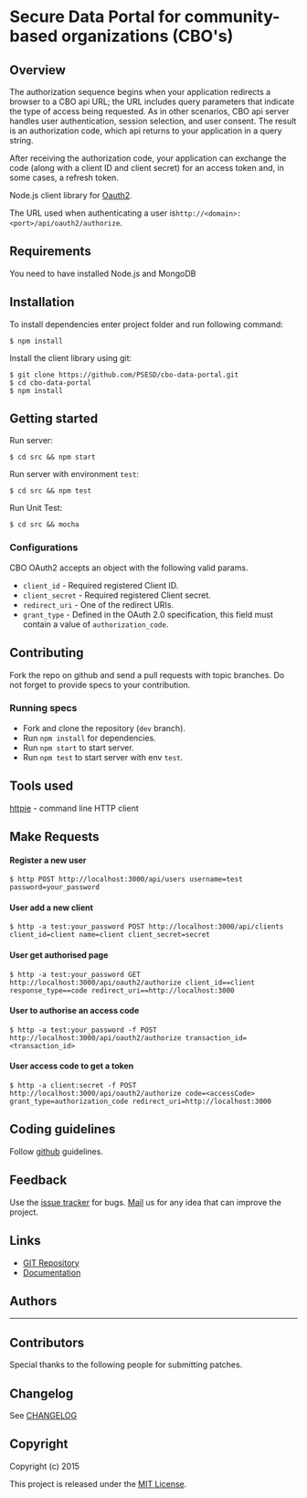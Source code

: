 
# Secure Data Portal for community-based organizations (CBO's)

## Overview
The authorization sequence begins when your application redirects a browser to a CBO api URL; the URL includes query parameters that indicate the type of access being requested. As in other scenarios, CBO api server handles user authentication, session selection, and user consent. The result is an authorization code, which api returns to your application in a query string.

After receiving the authorization code, your application can exchange the code (along with a client ID and client secret) for an access token and, in some cases, a refresh token.

Node.js client library for [Oauth2](http://oauth.net/2/).

The URL used when authenticating a user is`http://<domain>:<port>/api/oauth2/authorize`.

## Requirements

You need to have installed Node.js and MongoDB

## Installation


To install dependencies enter project folder and run following command:

    $ npm install

Install the client library using git:

    $ git clone https://github.com/PSESD/cbo-data-portal.git
    $ cd cbo-data-portal
    $ npm install


## Getting started

Run server:

    $ cd src && npm start

Run server with environment `test`:

    $ cd src && npm test

Run Unit Test:

    $ cd src && mocha




### Configurations

CBO OAuth2 accepts an object with the following valid params.

* `client_id` - Required registered Client ID.
* `client_secret` - Required registered Client secret.
* `redirect_uri` - One of the redirect URIs.
* `grant_type` - Defined in the OAuth 2.0 specification, this field must contain a value of `authorization_code`.



## Contributing

Fork the repo on github and send a pull requests with topic branches. Do not forget to
provide specs to your contribution.


### Running specs

* Fork and clone the repository (`dev` branch).
* Run `npm install` for dependencies.
* Run `npm start` to start server.
* Run `npm test` to start server with env `test`.

## Tools used

[httpie](https://github.com/jkbr/httpie) - command line HTTP client

## Make Requests

#### Register a new user

```
$ http POST http://localhost:3000/api/users username=test password=your_password
```
#### User add a new client

```
$ http -a test:your_password POST http://localhost:3000/api/clients client_id=client name=client client_secret=secret
```

#### User get authorised page

```
$ http -a test:your_password GET http://localhost:3000/api/oauth2/authorize client_id==client response_type==code redirect_uri==http://localhost:3000
```

#### User to authorise an access code

```
$ http -a test:your_password -f POST http://localhost:3000/api/oauth2/authorize transaction_id=<transaction_id>
```

#### User access code to get a token

```
$ http -a client:secret -f POST http://localhost:3000/api/oauth2/authorize code=<accessCode> grant_type=authorization_code redirect_uri=http://localhost:3000
```

## Coding guidelines

Follow [github](https://github.com/styleguide/) guidelines.


## Feedback

Use the [issue tracker](https://github.com/PSESD/cbo-data-portal/issues) for bugs.
[Mail](mailto:support@upwardstech.com) us
for any idea that can improve the project.


## Links

* [GIT Repository](https://github.com/PSESD/cbo-data-portal)
* [Documentation](https://github.com/PSESD/cbo-data-portal)


## Authors

--- 


## Contributors

Special thanks to the following people for submitting patches.


## Changelog

See [CHANGELOG](https://github.com/PSESD/cbo-data-portal/master/CHANGELOG.md)


## Copyright

Copyright (c) 2015

This project is released under the [MIT License](http://opensource.org/licenses/MIT).
